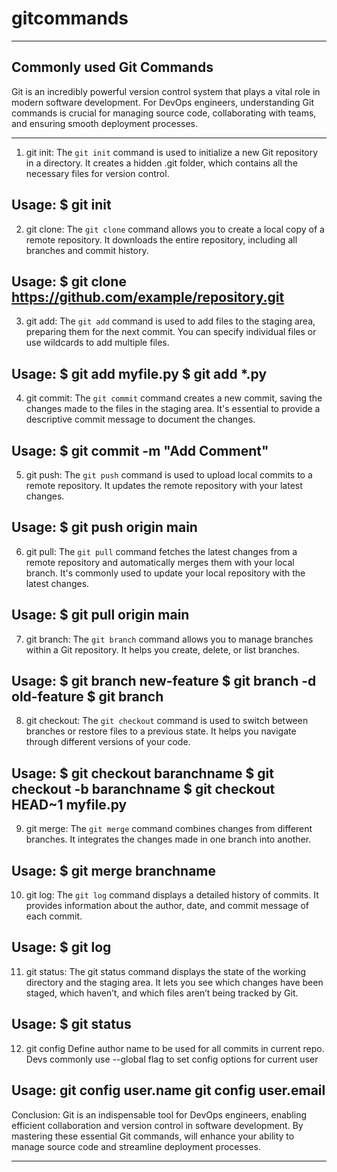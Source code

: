 # gitcommands
-------------------------------------------------------------------------------------------------------------------------------------------------------------------
Commonly used Git Commands
-------------------------------------------------------------------------------------------------------------------------------------------------------------------

Git is an incredibly powerful version control system that plays a vital role in modern software development. For DevOps engineers, understanding Git commands is crucial for managing source code, collaborating with teams, and ensuring smooth deployment processes.

--------------------------------------------------------------------------------------------------------------------------------------------------------------------
1. git init:
The `git init` command is used to initialize a new Git repository in a directory. It creates a hidden .git folder, which contains all the necessary files for version control.

Usage:
$ git init  
-------------------------------------------------------------------------------------------------------------------------------------------------------------------
2. git clone:
The `git clone` command allows you to create a local copy of a remote repository. It downloads the entire repository, including all branches and commit history.

Usage:
$ git clone https://github.com/example/repository.git  
-------------------------------------------------------------------------------------------------------------------------------------------------------------------
3. git add:
The `git add` command is used to add files to the staging area, preparing them for the next commit. You can specify individual files or use wildcards to add multiple files.

Usage:
$ git add myfile.py
$ git add *.py
-------------------------------------------------------------------------------------------------------------------------------------------------------------------
4. git commit:
The `git commit` command creates a new commit, saving the changes made to the files in the staging area. It's essential to provide a descriptive commit message to document the changes.

Usage:
$ git commit -m "Add Comment"
-------------------------------------------------------------------------------------------------------------------------------------------------------------------
5. git push:
The `git push` command is used to upload local commits to a remote repository. It updates the remote repository with your latest changes.

Usage:
$ git push origin main
-------------------------------------------------------------------------------------------------------------------------------------------------------------------
6. git pull:
The `git pull` command fetches the latest changes from a remote repository and automatically merges them with your local branch. It's commonly used to update your local repository with the latest changes.

Usage:
$ git pull origin main 
-------------------------------------------------------------------------------------------------------------------------------------------------------------------
7. git branch:
The `git branch` command allows you to manage branches within a Git repository. It helps you create, delete, or list branches.

Usage:
$ git branch new-feature
$ git branch -d old-feature
$ git branch  
-------------------------------------------------------------------------------------------------------------------------------------------------------------------
8. git checkout:
The `git checkout` command is used to switch between branches or restore files to a previous state. It helps you navigate through different versions of your code.

Usage:
$ git checkout baranchname
$ git checkout -b baranchname
$ git checkout HEAD~1 myfile.py 
-------------------------------------------------------------------------------------------------------------------------------------------------------------------
9. git merge:
The `git merge` command combines changes from different branches. It integrates the changes made in one branch into another.

Usage:
$ git merge branchname 
-------------------------------------------------------------------------------------------------------------------------------------------------------------------
10. git log:
The `git log` command displays a detailed history of commits. It provides information about the author, date, and commit message of each commit.

Usage:
$ git log        
--------------------------------------------------------------------------------------------------------------------------------------------------------------------
11. git status:
The git status command displays the state of the working directory and the staging area. It lets you see which changes have been staged, which haven’t, and which files aren’t being tracked by Git.

Usage:
$ git status      
--------------------------------------------------------------------------------------------------------------------------------------------------------------------
12. git config
Define author name to be used for all commits in current repo. Devs commonly use --global flag to set config options for current user

Usage:
git config user.name <name>
git config user.email <email>
--------------------------------------------------------------------------------------------------------------------------------------------------------------------

Conclusion:
Git is an indispensable tool for DevOps engineers, enabling efficient collaboration and version control in software development. By mastering these essential Git commands, will enhance your ability to manage source code and streamline deployment processes. 

----------------------------------------------------------------------------------------------------------------------------------------------------------------------------------------------------------------------------------------------------------------------------------------------------------------------------------------
